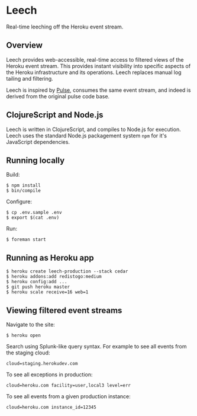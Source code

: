 # Leech

Real-time leeching off the Heroku event stream.


## Overview

Leech provides web-accessible, real-time access to filtered views of the Heroku event stream. This provides instant visibility into specific aspects of the Heroku infrastructure and its operations. Leech replaces manual log tailing and filtering.

Leech is inspired by [Pulse](https://github.com/heroku/pulse), consumes the same event stream, and indeed is derived from the original pulse code base.


## ClojureScript and Node.js

Leech is written in ClojureScript, and compiles to Node.js for execution. Leech uses the standard Node.js packagement system `npm` for it's JavaScript dependencies.


## Running locally

Build:

    $ npm install
    $ bin/compile

Configure:

    $ cp .env.sample .env
    $ export $(cat .env)

Run:
    
    $ foreman start


## Running as Heroku app

    $ heroku create leech-production --stack cedar
    $ heroku addons:add redistogo:medium
    $ heroku config:add ...
    $ git push heroku master
    $ heroku scale receive=16 web=1


## Viewing filtered event streams

Navigate to the site:

    $ heroku open

Search using Splunk-like query syntax. For example to see all events from the staging cloud:

    cloud=staging.herokudev.com

To see all exceptions in production:

    cloud=heroku.com facility=user,local3 level=err

To see all events from a given production instance:

    cloud=heroku.com instance_id=12345
